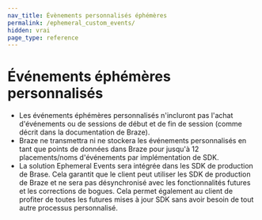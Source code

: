 ```yaml
---
nav_title: Évènements personnalisés éphémères
permalink: /ephemeral_custom_events/
hidden: vrai
page_type: reference
---
```


# Événements éphémères personnalisés

- Les événements éphémères personnalisés n'incluront pas l'achat d'événements ou de sessions de début et de fin de session (comme décrit dans la documentation de Braze).
- Braze ne transmettra ni ne stockera les événements personnalisés en tant que points de données dans Braze pour jusqu'à 12 placements/noms d'événements par implémentation de SDK.
- La solution Ephemeral Events sera intégrée dans les SDK de production de Brase. Cela garantit que le client peut utiliser les SDK de production de Braze et ne sera pas désynchronisé avec les fonctionnalités futures et les corrections de bogues. Cela permet également au client de profiter de toutes les futures mises à jour SDK sans avoir besoin de tout autre processus personnalisé.


<!--
Please keep this doc available on the docs site with the above permalink until 1/21/2026. This feature was built as a one-off page for a customer. Reach out to Rod Amies with questions, if needed. Kellie Hawks
-->
